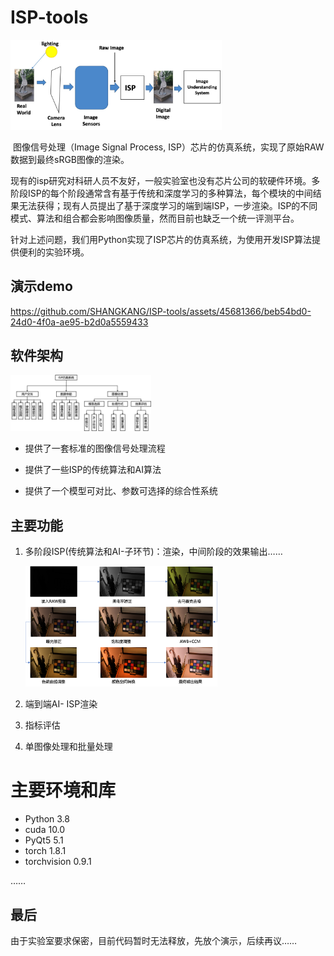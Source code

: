 # ISP-tools

<img src="./images/isp_background.jpg" alt="isp_background" style="zoom: 33%;" />

​	图像信号处理（Image Signal Process, ISP）芯片的仿真系统，实现了原始RAW数据到最终sRGB图像的渲染。

​	现有的isp研究对科研人员不友好，一般实验室也没有芯片公司的软硬件环境。多阶段ISP的每个阶段通常含有基于传统和深度学习的多种算法，每个模块的中间结果无法获得；现有人员提出了基于深度学习的端到端ISP，一步渲染。ISP的不同模式、算法和组合都会影响图像质量，然而目前也缺乏一个统一评测平台。

​	针对上述问题，我们用Python实现了ISP芯片的仿真系统，为使用开发ISP算法提供便利的实验环境。

## 演示demo

https://github.com/SHANGKANG/ISP-tools/assets/45681366/beb54bd0-24d0-4f0a-ae95-b2d0a5559433


## 软件架构

<img src="./images/strcture.png" alt="strcture" style="zoom:22%;" />



* 提供了一套标准的图像信号处理流程

* 提供了一些ISP的传统算法和AI算法

* 提供了一个模型可对比、参数可选择的综合性系统

## 主要功能

1. 多阶段ISP(传统算法和AI-子环节)：渲染，中间阶段的效果输出……

   <img src="./images/substage.png" alt="substage" style="zoom:30%;" />

2. 端到端AI- ISP渲染

3. 指标评估

4. 单图像处理和批量处理



# 主要环境和库

* Python 3.8
* cuda 10.0
* PyQt5 5.1
* torch 1.8.1
* torchvision 0.9.1

……

## 最后

由于实验室要求保密，目前代码暂时无法释放，先放个演示，后续再议……



